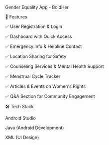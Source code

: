 Gender Equality App - BoldHer


🚀 Features

✅ User Registration & Login

✅ Dashboard with Quick Access

✅ Emergency Info & Helpline Contact

✅ Location Sharing for Safety

✅ Counseling Services & Mental Health Support

✅ Menstrual Cycle Tracker

✅ Articles & Events on Women's Rights

✅ Q&A Section for Community Engagement

🛠 Tech Stack

Android Studio

Java (Android Development)

XML (UI Design)
